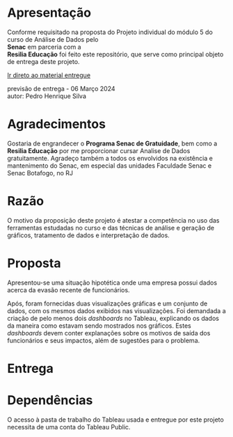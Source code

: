 # Apresentação

Conforme requisitado na proposta do Projeto individual do módulo 5 do curso de Análise de Dados pelo  
**Senac** em parceria com a  
**Resilia Educação**
foi feito este repositório, que serve como principal objeto de entrega deste projeto.

[Ir direto ao material entregue](https://github.com/henrique-esilva/projeto_individual_M5/edit/main/README.md#entrega)

previsão de entrega - 06 Março 2024  
autor: Pedro Henrique Silva

# Agradecimentos
Gostaria de engrandecer o
**Programa Senac de Gratuidade**, bem como a
**Resilia Educação** por me proporcionar cursar Analise de Dados gratuitamente.
Agradeço também a todos os envolvidos na existência e mantenimento do Senac, em especial das unidades
Faculdade Senac e Senac Botafogo, no RJ

# Razão
O motivo da proposição deste projeto é atestar a competência no uso das ferramentas estudadas no curso e das técnicas de análise e geração de gráficos, tratamento de dados e interpretação de dados.

# Proposta
Apresentou-se uma situação hipotética onde uma empresa possui dados acerca da evasão recente de funcionários.

Após, foram fornecidas duas visualizações gráficas e um conjunto de dados, com os mesmos dados exibidos nas visualizações. Foi demandada a criação de pelo menos dois *dashboards* no Tableau, explicando os dados da maneira como estavam sendo mostrados nos gráficos. Estes *dashboards* devem conter explanações sobre os motivos de saída dos funcionários e seus impactos, além de sugestões para o problema.

# Entrega


# Dependências
O acesso à pasta de trabalho do Tableau usada e entregue por este projeto necessita de uma conta do Tableau Public.

